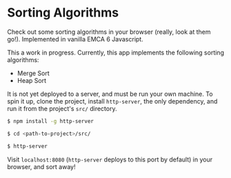 Sorting Algorithms
==================
Check out some sorting algorithms in your browser (really, look at them go!). Implemented in vanilla EMCA 6 Javascript.

This a work in progress. Currently, this app implements the following sorting algorithms:
-   Merge Sort
-   Heap Sort

It is not yet deployed to a server, and must be run your own machine.
To spin it up, clone the project, install `http-server`, the only dependency,
and run it from the project's `src/` directory.

```bash
$ npm install -g http-server

$ cd <path-to-project>/src/

$ http-server
```

Visit `localhost:8080` (`http-server` deploys to this port by default)
in your browser, and sort away!
